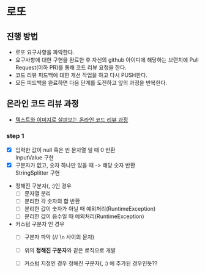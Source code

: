 # 로또
## 진행 방법
* 로또 요구사항을 파악한다.
* 요구사항에 대한 구현을 완료한 후 자신의 github 아이디에 해당하는 브랜치에 Pull Request(이하 PR)를 통해 코드 리뷰 요청을 한다.
* 코드 리뷰 피드백에 대한 개선 작업을 하고 다시 PUSH한다.
* 모든 피드백을 완료하면 다음 단계를 도전하고 앞의 과정을 반복한다.

## 온라인 코드 리뷰 과정
* [텍스트와 이미지로 살펴보는 온라인 코드 리뷰 과정](https://github.com/next-step/nextstep-docs/tree/master/codereview)

### step 1
- [x] 입력한 값이 null 혹은 빈 문자열 일 때 0 반환  
    InputValue 구현
- [x] 구분자가 없고, 숫자 하나만 있을 때 -> 해당 숫자 반환  
    StringSplitter 구현
    
- 정해진 구분자(, :)인 경우 
    - [ ] 문자열 분리
    - [ ] 분리한 각 숫자의 합 반환
    - [ ] 분리한 값이 숫자가 아닐 때 예외처리(RuntimeException)
    - [ ] 분리한 값이 음수일 때 예외처리(RuntimeException)
- 커스텀 구분자 인 경우
    - [ ] 구분자 파악 (// \n 사이의 문자)
    - [ ] 위의 **정해진 구분자**와 같은 로직으로 개발
    - [ ] 커스텀 지정인 경우 정해진 구분자(, :) 에 추가된 경우인듯??

